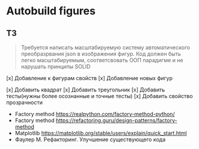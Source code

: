 # Autobuild figures

## TЗ
> Требуется написать масштабируемую систему автоматического преобразрвания json в изображения фигур.
> Код должен быть легко масштабируемым, соответсвовать ООП парадигме и не нарушать принципы SOLID

[x] Добавление к фигурам свойств
[x] Добавление новых фигур

[x] Добавить квадрат
[x] Добавить треугольник
[x] Добавить тесты(нужны более осознанные и точные тесты)
[x] Добавить свойство прозрачности

- Factory method https://realpython.com/factory-method-python/
- Factory method https://refactoring.guru/design-patterns/factory-method
- Matplotlib https://matplotlib.org/stable/users/explain/quick_start.html
- Фаулер М. Рефакторинг. Улучшение существующего кода
